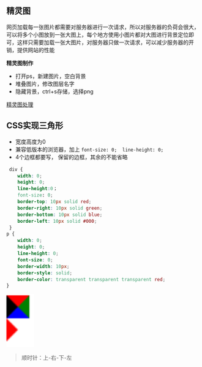 ## 精灵图

网页加载每一张图片都需要对服务器进行一次请求，所以对服务器的负荷会很大，可以将多个小图放到一张大图上，每个地方使用小图片都对大图进行背景定位即可，这样只需要加载一张大图片，对服务器只做一次请求，可以减少服务器的开销，提供网站的性能

**精灵图制作**

- 打开ps，新建图片，空白背景
- 堆叠图片，修改图层名字
- 隐藏背景，ctrl+s存储，选择png

[精灵图处理](http://www.spritecow.com/)

## CSS实现三角形

- 宽度高度为0
- 兼容低版本的浏览器，加上 `font-size: 0;  line-height: 0;`
- 4个边框都要写， 保留的边框，其余的不能省略 

```css
 div {
 	width: 0; 
    height: 0;
    line-height:0；
    font-size: 0; 
	border-top: 10px solid red;
	border-right: 10px solid green;
	border-bottom: 10px solid blue;
	border-left: 10px solid #000; 
 }
p {
    width: 0;
    height: 0;
    line-height: 0;
    font-size: 0;
    border-width: 10px;
    border-style: solid;
    border-color: transparent transparent transparent red;
}
```

<img src="03-CSS实战_image/image-20201207170254225.png" alt="image-20201207170254225" style="zoom:300%;" />

> 顺时针：上-右-下-左
